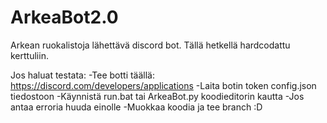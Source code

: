 # ArkeaBot2.0
Arkean ruokalistoja lähettävä discord bot. Tällä hetkellä hardcodattu kerttuliin.

Jos haluat testata:
  -Tee botti täällä: https://discord.com/developers/applications
  -Laita botin token config.json tiedostoon
  -Käynnistä run.bat tai ArkeaBot.py koodieditorin kautta
  -Jos antaa erroria huuda einolle
  -Muokkaa koodia ja tee branch :D
